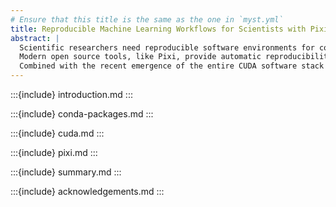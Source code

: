 ```yaml
---
# Ensure that this title is the same as the one in `myst.yml`
title: Reproducible Machine Learning Workflows for Scientists with Pixi
abstract: |
  Scientific researchers need reproducible software environments for complex applications that can run across heterogeneous computing platforms.
  Modern open source tools, like Pixi, provide automatic reproducibility solutions for all dependencies while providing a high level interface well suited for researchers.
  Combined with the recent emergence of the entire CUDA software stack &mdash; from compilers to development libraries &mdash; being supported on conda-forge, researchers are now able to easily specify their exact hardware acceleration requirements and software dependencies and get portable computational environments locked down to the hash level.
---
```


:::{include} introduction.md
:::

:::{include} conda-packages.md
:::

:::{include} cuda.md
:::

:::{include} pixi.md
:::

:::{include} summary.md
:::

:::{include} acknowledgements.md
:::
